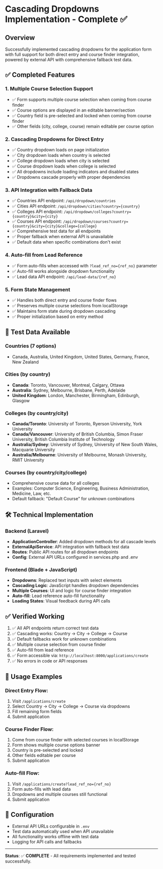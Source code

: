 # Cascading Dropdowns Implementation - Complete ✅

## Overview
Successfully implemented cascading dropdowns for the application form with full support for both direct entry and course finder integration, powered by external API with comprehensive fallback test data.

## ✅ Completed Features

### 1. Multiple Course Selection Support
- ✅ Form supports multiple course selection when coming from course finder
- ✅ Course options are displayed in an editable banner/section
- ✅ Country field is pre-selected and locked when coming from course finder
- ✅ Other fields (city, college, course) remain editable per course option

### 2. Cascading Dropdowns for Direct Entry
- ✅ Country dropdown loads on page initialization
- ✅ City dropdown loads when country is selected
- ✅ College dropdown loads when city is selected  
- ✅ Course dropdown loads when college is selected
- ✅ All dropdowns include loading indicators and disabled states
- ✅ Dropdowns cascade properly with proper dependencies

### 3. API Integration with Fallback Data
- ✅ Countries API endpoint: `/api/dropdown/countries`
- ✅ Cities API endpoint: `/api/dropdown/cities?country={country}`
- ✅ Colleges API endpoint: `/api/dropdown/colleges?country={country}&city={city}`
- ✅ Courses API endpoint: `/api/dropdown/courses?country={country}&city={city}&college={college}`
- ✅ Comprehensive test data for all endpoints
- ✅ Proper fallback when external API is unavailable
- ✅ Default data when specific combinations don't exist

### 4. Auto-fill from Lead Reference
- ✅ Form auto-fills when accessed with `?lead_ref_no={ref_no}` parameter
- ✅ Auto-fill works alongside dropdown functionality
- ✅ Lead data API endpoint: `/api/lead-data/{ref_no}`

### 5. Form State Management
- ✅ Handles both direct entry and course finder flows
- ✅ Preserves multiple course selections from localStorage
- ✅ Maintains form state during dropdown cascading
- ✅ Proper initialization based on entry method

## 🧪 Test Data Available

### Countries (7 options)
- Canada, Australia, United Kingdom, United States, Germany, France, New Zealand

### Cities (by country)
- **Canada**: Toronto, Vancouver, Montreal, Calgary, Ottawa
- **Australia**: Sydney, Melbourne, Brisbane, Perth, Adelaide  
- **United Kingdom**: London, Manchester, Birmingham, Edinburgh, Glasgow

### Colleges (by country/city)
- **Canada/Toronto**: University of Toronto, Ryerson University, York University
- **Canada/Vancouver**: University of British Columbia, Simon Fraser University, British Columbia Institute of Technology
- **Australia/Sydney**: University of Sydney, University of New South Wales, Macquarie University
- **Australia/Melbourne**: University of Melbourne, Monash University, RMIT University

### Courses (by country/city/college)
- Comprehensive course data for all colleges
- Examples: Computer Science, Engineering, Business Administration, Medicine, Law, etc.
- Default fallback: "Default Course" for unknown combinations

## 🛠️ Technical Implementation

### Backend (Laravel)
- **ApplicationController**: Added dropdown methods for all cascade levels
- **ExternalApiService**: API integration with fallback test data
- **Routes**: Public API routes for all dropdown endpoints
- **Config**: External API URLs configured in services.php and .env

### Frontend (Blade + JavaScript)
- **Dropdowns**: Replaced text inputs with select elements
- **Cascading Logic**: JavaScript handles dropdown dependencies
- **Multiple Courses**: UI and logic for course finder integration
- **Auto-fill**: Lead reference auto-fill functionality
- **Loading States**: Visual feedback during API calls

## ✅ Verified Working
1. ✅ All API endpoints return correct test data
2. ✅ Cascading works: Country → City → College → Course
3. ✅ Default fallbacks work for unknown combinations
4. ✅ Multiple course selection from course finder
5. ✅ Auto-fill from lead reference
6. ✅ Form accessible via: `http://localhost:8000/applications/create`
7. ✅ No errors in code or API responses

## 🎯 Usage Examples

### Direct Entry Flow:
1. Visit `/applications/create`
2. Select Country → City → College → Course via dropdowns
3. Fill remaining form fields
4. Submit application

### Course Finder Flow:
1. Come from course finder with selected courses in localStorage
2. Form shows multiple course options banner
3. Country is pre-selected and locked
4. Other fields editable per course
5. Submit application

### Auto-fill Flow:
1. Visit `/applications/create?lead_ref_no={ref_no}`
2. Form auto-fills with lead data
3. Dropdowns and multiple courses still functional
4. Submit application

## 🔧 Configuration
- External API URLs configurable in `.env`
- Test data automatically used when API unavailable
- All functionality works offline with test data
- Logging for API calls and fallbacks

---
**Status**: ✅ **COMPLETE** - All requirements implemented and tested successfully.
